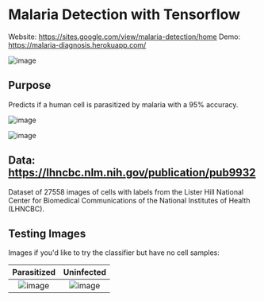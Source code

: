 # Malaria Detection with Tensorflow

Website: https://sites.google.com/view/malaria-detection/home
Demo: https://malaria-diagnosis.herokuapp.com/

![image](https://user-images.githubusercontent.com/58019082/91672518-007f3080-eae4-11ea-9e74-fe9b4b4e7bb1.png)

## Purpose
Predicts if a human cell is parasitized by malaria with a 95% accuracy.

![image](https://user-images.githubusercontent.com/58019082/91672878-e9414280-eae5-11ea-8331-904d5d8ef83e.png)

![image](https://user-images.githubusercontent.com/58019082/91672887-f9f1b880-eae5-11ea-9c1c-8b4cd57bdeff.png)

## Data: https://lhncbc.nlm.nih.gov/publication/pub9932
Dataset of 27558 images of cells with labels from the Lister Hill National Center for Biomedical Communications of the National Institutes of Health (LHNCBC).

## Testing Images
Images if you'd like to try the classifier but have no cell samples:

Parasitized             |  Uninfected
:-------------------------:|:-------------------------:
![image](https://user-images.githubusercontent.com/58019082/91673117-56a1a300-eae7-11ea-8956-e595565e8417.png)  |  ![image](https://user-images.githubusercontent.com/58019082/91673127-6faa5400-eae7-11ea-8792-728cb3e5f4b7.png)
